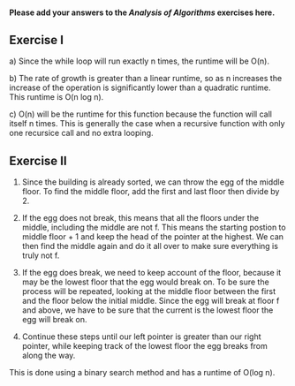 #### Please add your answers to the **_Analysis of Algorithms_** exercises here.

## Exercise I

a) Since the while loop will run exactly n times, the runtime will be O(n).

b) The rate of growth is greater than a linear runtime, so as n increases the increase of the operation is significantly lower than a quadratic runtime. This runtime is O(n log n).

c) O(n) will be the runtime for this function because the function will call itself n times. This is generally the case when a recursive function with only one recursice call and no extra looping.

## Exercise II

1. Since the building is already sorted, we can throw the egg of the middle floor. To find the middle floor, add the first and last floor then divide by 2.

2. If the egg does not break, this means that all the floors under the middle, including the middle are not f. This means the starting postion to middle floor + 1 and keep the head of the pointer at the highest. We can then find the middle again and do it all over to make sure everything is truly not f.

3. If the egg does break, we need to keep account of the floor, because it may be the lowest floor that the egg would break on. To be sure the process will be repeated, looking at the middle floor between the first and the floor below the initial middle. Since the egg will break at floor f and above, we have to be sure that the current is the lowest floor the egg will break on.

4. Continue these steps until our left pointer is greater than our right pointer, while keeping track of the lowest floor the egg breaks from along the way.

This is done using a binary search method and has a runtime of O(log n).
